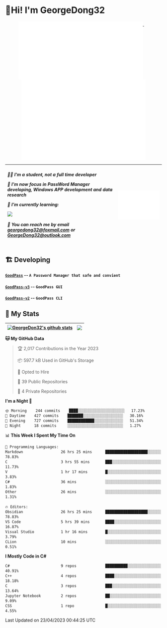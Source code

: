 # 👋Hi! I'm GeorgeDong32
<p align="center">
  <a href="#">
    <img width="400" align="top" src="https://github.com/GeorgeDong32/GeorgeDong32/blob/main/metrics.classic.svg" />
  </a>
  &emsp;
  <a href="#">
    <img width="400" align="top" src="https://github.com/GeorgeDong32/GeorgeDong32/blob/main/metrics.achievements.svg" />
  </a>
</p>

| <h5 align="left"> <p>🧑‍🎓 I'm a student, not a full time developer</p> <p>👀 I’m now focus in PassWord Manager developing, Windows APP development and data research</p> <p>📖 I’m currently learning:</p> <p><img height="28" src="https://skillicons.dev/icons?i=cs,c,cpp,matlab,cmake,py,dotnet,unity" /></p> <p>💬 You can reach me by email georgedong32@foxmail.com or GeorgeDong32@outlook.com</p></h5> | <img width="450" alt="my-commit-calendar" src="https://github.com/GeorgeDong32/GeorgeDong32/blob/main/metrics.plugin.isocalendar.svg" > |
| ------------- | ------------- |

## 🏗️ Developing
#### [`GoodPass`](https://github.com/GeorgeDong32/GoodPass) -- `A Password Manager that safe and convient`
#### [`GoodPass-v3`](https://github.com/GeorgeDong32/GoodPass-v3) -- `GoodPass GUI`
#### [`GoodPass-v2`](https://github.com/GeorgeDong32/GoodPass-v2) -- `GoodPass CLI`

## 🚀 My Stats

| <a href="https://github.com/GeorgeDong32/github-readme-stats"><img align="center" src="https://github-readme-stats-one-topaz-92.vercel.app/api?username=GeorgeDong32&show_icons=true&bg_color=45,34558b,FFFFFF&title_color=FFFFFF&icon_color=F5DF4D&hide_border=1" alt="GeorgeDon32's github stats" /></a> | <a href="https://github.com/GeorgeDong32/github-readme-stats"><img align="center" height="192" src="https://github-readme-stats-one-topaz-92.vercel.app/api/top-langs/?username=GeorgeDong32&layout=compact&bg_color=45,FFFFFF,34558b&title_color=555555&hide_border=1&langs_count=7" /></a> |
| ------------- | ------------- |


<!--START_SECTION:waka-->
**🐱 My GitHub Data** 

> 🏆 2,017 Contributions in the Year 2023
 > 
> 📦 597.7 kB Used in GitHub's Storage 
 > 
> 💼 Opted to Hire
 > 
> 📜 39 Public Repositories 
 > 
> 🔑 4 Private Repositories  
 > 
**I'm a Night 🦉** 

```text
🌞 Morning    244 commits    ████░░░░░░░░░░░░░░░░░░░░░   17.23% 
🌆 Daytime    427 commits    ███████░░░░░░░░░░░░░░░░░░   30.16% 
🌃 Evening    727 commits    ████████████░░░░░░░░░░░░░   51.34% 
🌙 Night      18 commits     ░░░░░░░░░░░░░░░░░░░░░░░░░   1.27%

```


📊 **This Week I Spent My Time On** 

```text
💬 Programming Languages: 
Markdown                 26 hrs 25 mins      ███████████████████░░░░░░   78.83% 
C                        3 hrs 55 mins       ███░░░░░░░░░░░░░░░░░░░░░░   11.73% 
V                        1 hr 17 mins        █░░░░░░░░░░░░░░░░░░░░░░░░   3.83% 
C#                       36 mins             ░░░░░░░░░░░░░░░░░░░░░░░░░   1.83% 
Other                    26 mins             ░░░░░░░░░░░░░░░░░░░░░░░░░   1.31%

🔥 Editors: 
Obsidian                 26 hrs 25 mins      ███████████████████░░░░░░   78.83% 
VS Code                  5 hrs 39 mins       ████░░░░░░░░░░░░░░░░░░░░░   16.87% 
Visual Studio            1 hr 16 mins        █░░░░░░░░░░░░░░░░░░░░░░░░   3.79% 
CLion                    10 mins             ░░░░░░░░░░░░░░░░░░░░░░░░░   0.51%

```

**I Mostly Code in C#** 

```text
C#                       9 repos             ██████████░░░░░░░░░░░░░░░   40.91% 
C++                      4 repos             ████░░░░░░░░░░░░░░░░░░░░░   18.18% 
C                        3 repos             ███░░░░░░░░░░░░░░░░░░░░░░   13.64% 
Jupyter Notebook         2 repos             ██░░░░░░░░░░░░░░░░░░░░░░░   9.09% 
CSS                      1 repo              █░░░░░░░░░░░░░░░░░░░░░░░░   4.55%

```



 Last Updated on 23/04/2023 00:44:25 UTC
<!--END_SECTION:waka-->


